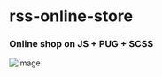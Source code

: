 # rss-online-store

### Online shop on JS + PUG + SCSS

![image](https://github.com/predmaxim/rss-online-store/assets/62261839/edf34490-1e0c-4028-80f3-220426504ce7)
